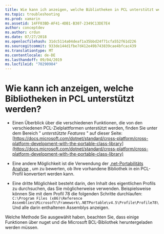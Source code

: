 ```yaml
---
title: Wie kann ich anzeigen, welche Bibliotheken in PCL unterstützt werden?
ms.topic: troubleshooting
ms.prod: xamarin
ms.assetid: 14FF03BD-AF41-4DB1-B307-2349C13DE7E4
author: conceptdev
ms.author: crdun
ms.date: 07/27/2018
ms.openlocfilehash: 31dc5114a04deaf1a35bbd24f71cfa552f61d226
ms.sourcegitcommit: 933de144d1fbe7d412e49b743839cae4bfcac439
ms.translationtype: MT
ms.contentlocale: de-DE
ms.lasthandoff: 09/04/2019
ms.locfileid: "70290984"
---
```

# <a name="how-can-i-view-what-libraries-are-supported-in-a-pcl"></a>Wie kann ich anzeigen, welche Bibliotheken in PCL unterstützt werden?

- Einen Überblick über die verschiedenen Funktionen, die von den verschiedenen PCL-Zielplattformen unterstützt werden, finden Sie unter dem Bereich " *unterstützte Features* " auf dieser Seite:[https://docs.microsoft.com/dotnet/standard/cross-platform/cross-platform-development-with-the-portable-class-library](https://docs.microsoft.com/dotnet/standard/cross-platform/cross-platform-development-with-the-portable-class-library)

- Eine andere Möglichkeit ist die Verwendung der [.net-Portabilitäts Analyse](https://visualstudiogallery.msdn.microsoft.com/1177943e-cfb7-4822-a8a6-e56c7905292b) , um zu bewerten, ob Ihre vorhandene Bibliothek in ein PCL-Profil konvertiert werden kann.

- Eine dritte Möglichkeit besteht darin, den Inhalt des eigentlichen Profils zu durchsuchen, das Sie möglicherweise verwenden. Beispielsweise können Sie mit dem Profil 78 die folgenden Schritte durchlaufen: `C:\Program Files (x86)\Reference Assemblies\Microsoft\Framework\.NETPortable\v4.5\Profile\Profile78\`Und alle darin enthaltenen Assemblys anzeigen.

Welche Methode Sie ausgewählt haben, beachten Sie, dass einige Funktionen über nuget und die Microsoft BCL-Bibliothek heruntergeladen werden müssen.
